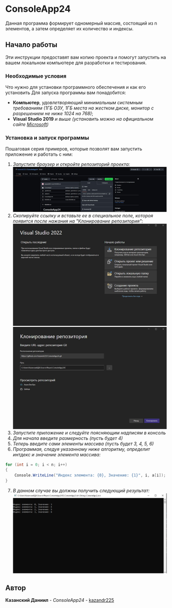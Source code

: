 # ConsoleApp24

Данная программа формирует одномерный массив, состоящий из n элементов, а затем определяет их количество
и индексы.

## Начало работы

Эти инструкции предоставят вам копию проекта и помогут запустить на вашем локальном компьютере для разработки и тестирования.

### Необходимые условия

Что нужно для установки программного обеспечения и как его установить
Для запуска программы вам понадобится:


+ **Компьютер**, *удовлетворяющий минимальным системным требованиям (1ГБ ОЗУ, 1ГБ места на жестком диске, монитор с разрешением не ниже 1024 на 768)*;
+ **Visual Studio 2019** *и выше (установить можно на официальном сайте [Microsoft](https://visualstudio.microsoft.com/ru/downloads/))*



### Установка и запуск программы

Пошаговая серия примеров, которые позволят вам запустить приложение и работать с ним:

1. *Запустите браузер и откройте репозиторий проекта:*
![1](/images/pic_1.JPG)
2. *Скопируйте ссылку и вставьте ее в специальное поле, котороя появится после нажания на "Клонирование репозитория":*
![2](/images/pic_2.JPG)
![да](/images/pic_3.JPG)
3. *Запустите приложение и следуйте поясняющим надписям в консоль*
4. *Для начала введите размерность (пусть будет 4)*
5. *Теперь введите сами элементы массива (пусть будет 3, 4, 5, 6)*
6. *Программая, следуя указанному ниже алгоритму, определит интдекс и значение элемента массива:*
```C#
for (int i = 0; i < n; i++)
{
    Console.WriteLine("Индекс элемента: {0}, Значение: {1}", i, a[i]);
}

```
7. *В данном случае вы должны получить следующий результат:*
![да](/images/pic_4.JPG)

## Автор

**Казанский Даниил** - *ConsoleApp24* - [kazandr225](https://github.com/kazandr225)



